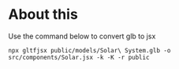 # About this

Use the command below to convert glb to jsx

```shell
npx gltfjsx public/models/Solar\ System.glb -o src/components/Solar.jsx -k -K -r public 
```